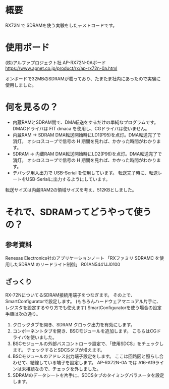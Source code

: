 # 概要

RX72N で SDRAMを使う実験をしたテストコードです。

# 使用ボード

(株)アルファプロジェクト社 AP-RX72N-0Aボード
https://www.apnet.co.jp/product/rx/ap-rx72n-0a.html

オンボードで32MBのSDRAMが載っており、たまたま社内にあったので実験に使用しました。

# 何を見るの？

* 内蔵RAMとSDRAM間で、DMA転送をするだけの単純なプログラムです。
  DMACドライバは FIT dmaca を使用し、CGドライバは使いません。
* 内蔵RAM -> SDRAM DMA転送開始時にLD1(P95)を点灯。DMA転送完了で消灯。
             オシロスコープで信号の H 期間を見れば、かかった時間がわかります。
* SDRAM -> 内蔵RAM DMA転送開始時にLD2(P96)を点灯。DMA転送完了で消灯。
             オシロスコープで信号の H 期間を見れば、かかった時間がわかります。
* デバッグ用入出力で USB-Serial を使用しています。
  転送完了時に、転送レートをUSB-Serialに出力するようにしています。

転送サイズは内蔵RAM2の領域サイズを考え、512KBとしました。

# それで、SDRAMってどうやって使うの？

## 参考資料
Renesas Electronics社のアプリケーションノート 
「RXファミリ SDRAMC を使用したSDRAM のリードライト制御」 R01AN5441JJ0100

## ざっくり

RX-72NについてるSDRAM接続用端子をつなぎます。
その上で、SmartConfiguratorで設定します。
(もちろんハードウェアマニュアル片手に、レジスタを設定するやり方でも使えます)
SmartConfiguratorを使う場合の設定手順は次の通り。

1. クロックタブを開き、SDRAM クロック出力を有効にします。
2. コンポーネントタブを開き、BSCモジュールを追加します。
   こちらはCGドライバを使いました。
3. BSCモジュールの外部バスコントローラ設定で、「使用SDCS」をチェックします。
   チェックするとSDCSタブが増えます。
4. BSCモジュールのアドレス出力端子設定をします。
   ここは回路図と照らし合わせて、結線している端子を設定します。
   AP-RX72N-0A では A16-A19ラインは未接続なので、チェックを外しました。
5. SDRAMのデータシートを片手に、SDCSタブのタイミングパラメータを設定します。

